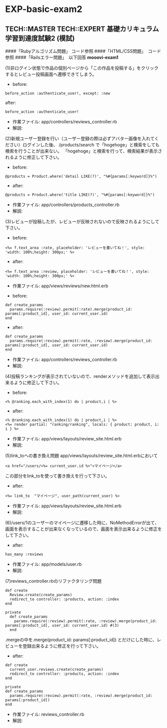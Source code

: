 # EXP-basic-exam2

TECH::MASTER TECH::EXPERT 基礎カリキュラム 学習到達度試験2 (模試)
-----------------

####「Rubyアルゴリズム問題」 コード参照
####「HTML/CSS問題」　コード参照
####「Railsエラー問題」　以下回答
**mooovi-exam1**

(1)非ログイン状態で作品の個別ページから「この作品を投稿する」をクリックするとレビュー投稿画面へ遷移できてしまう。

- before:     

```
before_action :authenticate_user!, except: :new
```
after:      

```
before_action :authenticate_user!
```
- 作業ファイル: app/controllers/reviews_controller.rb
- 解説:

(2)新規ユーザー登録を行い（ユーザー登録の際は必ずアバター画像を入れてください）ログインした後、
/products/search
で「hogehoge」と検索をしても検索を行うことが出来ない。
「hogehoge」と検索を行って、検索結果が表示されるように修正して下さい。

- before:     

```
@products = Product.where('detail LIKE(?)', "%#{params[:keyword]}%")
```
- after:      

```
@products = Product.where('title LIKE(?)', "%#{params[:keyword]}%")
```
- 作業ファイル: app/controllers/products_controller.rb
- 解説:

(3)レビューが投稿したが、レビューが反映されないので反映されるようにして下さい。

- before:     

```
<%= f.text_area :rate, placeholder: 'レビューを書いてね！', style: 'width: 100%;height: 300px;' %>
```
- after:      

```
<%= f.text_area :review, placeholder: 'レビューを書いてね！', style: 'width: 100%;height: 300px;' %>
```
- 作業ファイル: app/views/reviews/new.html.erb

- before: 

```
def create_params
  params.require(:review).permit(:rate).merge(product_id: params[:product_id], user_id: current_user.id)
end
```
- after:  

```
def create_params
  params.require(:review).permit(:rate, :review).merge(product_id: params[:product_id], user_id: current_user.id)
end
```

- 作業ファイル: app/controllers/reviews_controller.rb
- 解説:

(4)投稿ランキングが表示されていないので、renderメソッドを追加して表示出来るように修正して下さい。

- before: 

```
<% @ranking.each_with_index(1) do | product,i | %>
```
- after:    

```
<% @ranking.each_with_index(1) do | product,i | %>
<%= render partial: "ranking/ranking", locals: { product: product, i: i } %>
```
- 作業ファイル: app/views/layouts/review_site.html.erb
- 解説:

(5)link_toへの書き換え問題
app/views/layouts/review_site.html.erbにおいて

```
<a href="/users/<%= current_user.id %>">マイページ</a>
```
この部分をlink_toを使って書き換えを行って下さい。


- after:     

```
<%= link_to  "マイページ", user_path(current_user) %>
```
- 作業ファイル: app/views/layouts/review_site.html.erb
- 解説:

(6)/users/1のユーザーのマイページに遷移した時に、NoMethodErrorが出て、画面を表示することが出来なくなっているので、画面を表示出来るように修正をして下さい。


- after:      

```
has_many :reviews
```
- 作業ファイル: app/models/user.rb
- 解説:

(7)reviews_controller.rbのリファクタリング問題

```
def create
  Review.create(create_params)
  redirect_to controller: :products, action: :index
end

private
  def create_params
    params.require(:review).permit(:rate, :review).merge(product_id: params[:product_id], user_id: current_user.id) #(3)
  end
```
.mergeの中を.merge(product_id: params[:product_id])
とだけにした時に、レビューを登録出来るように修正を行って下さい。

- after:  

```
def create
  current_user.reviews.create(create_params)
  redirect_to controller: :products, action: :index
end

private
def create_params
  params.require(:review).permit(:rate, :review).merge(product_id: params[:product_id])
end
```
- 作業ファイル: reviews_controller.rb
- 解説: